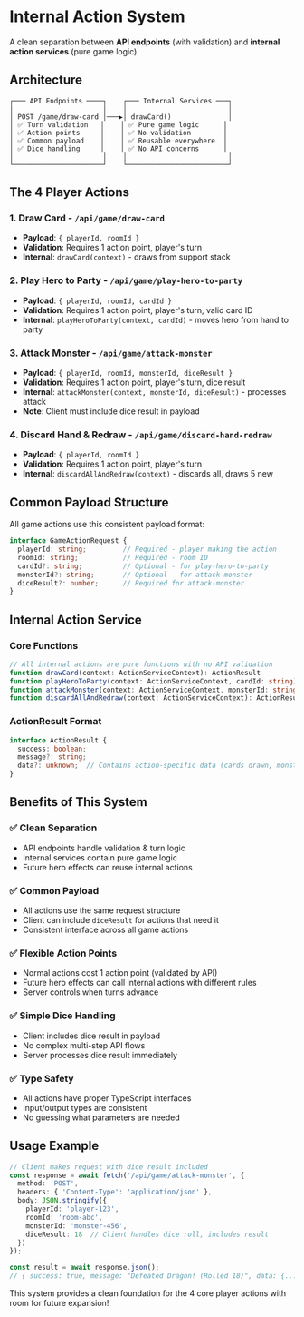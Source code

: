 # Internal Action System

A clean separation between **API endpoints** (with validation) and **internal action services** (pure game logic).

## Architecture

```
┌─── API Endpoints ────┐    ┌─── Internal Services ───┐
│                      │    │                         │
│ POST /game/draw-card │───▶│ drawCard()              │
│ ✅ Turn validation   │    │ ✅ Pure game logic      │
│ ✅ Action points     │    │ ✅ No validation        │
│ ✅ Common payload    │    │ ✅ Reusable everywhere  │
│ ✅ Dice handling     │    │ ✅ No API concerns      │
│                      │    │                         │
└──────────────────────┘    └─────────────────────────┘
```

## The 4 Player Actions

### 1. **Draw Card** - `/api/game/draw-card`
- **Payload**: `{ playerId, roomId }`
- **Validation**: Requires 1 action point, player's turn
- **Internal**: `drawCard(context)` - draws from support stack

### 2. **Play Hero to Party** - `/api/game/play-hero-to-party`
- **Payload**: `{ playerId, roomId, cardId }`
- **Validation**: Requires 1 action point, player's turn, valid card ID
- **Internal**: `playHeroToParty(context, cardId)` - moves hero from hand to party

### 3. **Attack Monster** - `/api/game/attack-monster`
- **Payload**: `{ playerId, roomId, monsterId, diceResult }`
- **Validation**: Requires 1 action point, player's turn, dice result
- **Internal**: `attackMonster(context, monsterId, diceResult)` - processes attack
- **Note**: Client must include dice result in payload

### 4. **Discard Hand & Redraw** - `/api/game/discard-hand-redraw`
- **Payload**: `{ playerId, roomId }`
- **Validation**: Requires 1 action point, player's turn
- **Internal**: `discardAllAndRedraw(context)` - discards all, draws 5 new

## Common Payload Structure

All game actions use this consistent payload format:

```typescript
interface GameActionRequest {
  playerId: string;         // Required - player making the action
  roomId: string;           // Required - room ID
  cardId?: string;          // Optional - for play-hero-to-party
  monsterId?: string;       // Optional - for attack-monster
  diceResult?: number;      // Required for attack-monster
}
```

## Internal Action Service

### Core Functions

```typescript
// All internal actions are pure functions with no API validation
function drawCard(context: ActionServiceContext): ActionResult
function playHeroToParty(context: ActionServiceContext, cardId: string): ActionResult
function attackMonster(context: ActionServiceContext, monsterId: string, diceResult: number): ActionResult
function discardAllAndRedraw(context: ActionServiceContext): ActionResult
```

### ActionResult Format

```typescript
interface ActionResult {
  success: boolean;
  message?: string;
  data?: unknown;  // Contains action-specific data (cards drawn, monsters defeated, etc.)
}
```

## Benefits of This System

### ✅ **Clean Separation**
- API endpoints handle validation & turn logic
- Internal services contain pure game logic
- Future hero effects can reuse internal actions

### ✅ **Common Payload**
- All actions use the same request structure
- Client can include `diceResult` for actions that need it
- Consistent interface across all game actions

### ✅ **Flexible Action Points**
- Normal actions cost 1 action point (validated by API)
- Future hero effects can call internal actions with different rules
- Server controls when turns advance

### ✅ **Simple Dice Handling**
- Client includes dice result in payload
- No complex multi-step API flows
- Server processes dice result immediately

### ✅ **Type Safety**
- All actions have proper TypeScript interfaces
- Input/output types are consistent
- No guessing what parameters are needed

## Usage Example

```typescript
// Client makes request with dice result included
const response = await fetch('/api/game/attack-monster', {
  method: 'POST',
  headers: { 'Content-Type': 'application/json' },
  body: JSON.stringify({
    playerId: 'player-123',
    roomId: 'room-abc',
    monsterId: 'monster-456',
    diceResult: 18  // Client handles dice roll, includes result
  })
});

const result = await response.json();
// { success: true, message: "Defeated Dragon! (Rolled 18)", data: {...} }
```

This system provides a clean foundation for the 4 core player actions with room for future expansion!